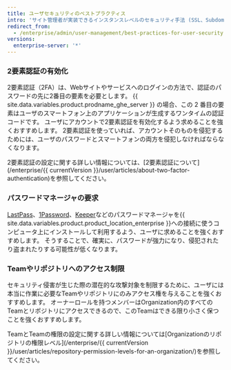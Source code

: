 ```yaml
---
title: ユーザセキュリティのベストプラクティス
intro: 'サイト管理者が実装できるインスタンスレベルのセキュリティ手法 (SSL、Subdomain Isolation、ファイアウォールの設定) 以外に、{{ site.data.variables.product.product_location_enterprise }} の保護に役立つ、ユーザが行えるステップがあります。'
redirect_from:
  - /enterprise/admin/user-management/best-practices-for-user-security
versions:
  enterprise-server: '*'
---
```


### 2要素認証の有効化

2要素認証（2FA）は、Webサイトやサービスへのログインの方法で、認証のパスワードの先に2番目の要素を必要とします。 {{ site.data.variables.product.prodname_ghe_server }} の場合、この 2 番目の要素はユーザのスマートフォン上のアプリケーションが生成するワンタイムの認証コードです。 ユーザにアカウントで2要素認証を有効化するよう求めることを強くおすすめします。 2要素認証を使っていれば、アカウントそのものを侵犯するためには、ユーザのパスワードとスマートフォンの両方を侵犯しなければならなくなります。

2要素認証の設定に関する詳しい情報については、[2要素認証について](/enterprise/{{ currentVersion }}/user/articles/about-two-factor-authentication)を参照してください。

### パスワードマネージャの要求

[LastPass](https://lastpass.com/)、[1Password](https://1password.com/)、[Keeper](https://keepersecurity.com/)などのパスワードマネージャを{{ site.data.variables.product.product_location_enterprise }}への接続に使うコンピュータ上にインストールして利用するよう、ユーザに求めることを強くおすすめします。 そうすることで、確実に、パスワードが強力になり、侵犯されたり盗まれたりする可能性が低くなります。

### Teamやリポジトリへのアクセス制限

セキュリティ侵害が生じた際の潜在的な攻撃対象を制限するために、ユーザには本当に作業に必要なTeamやリポジトリにのみアクセス権を与えることを強くおすすめします。 オーナーロールを持つメンバーはOrganization内のすべてのTeamとリポジトリにアクセスできるので、このTeamはできる限り小さく保つことを強くおすすめします。

TeamとTeamの権限の設定に関する詳しい情報については[Organizationのリポジトリの権限レベル](/enterprise/{{ currentVersion }}/user/articles/repository-permission-levels-for-an-organization/)を参照してください。

